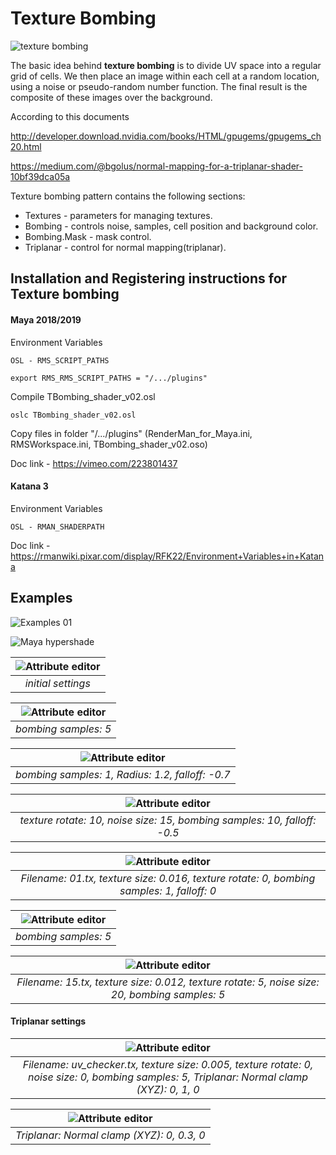 Texture Bombing
===============

![texture bombing](doc/main_resize.jpg)

The basic idea behind **texture bombing** is to divide UV space into a regular grid of cells. 
We then place an image within each cell at a random location, using a noise or pseudo-random number function. 
The final result is the composite of these images over the background.

According to this documents

http://developer.download.nvidia.com/books/HTML/gpugems/gpugems_ch20.html

https://medium.com/@bgolus/normal-mapping-for-a-triplanar-shader-10bf39dca05a


Texture bombing pattern contains the following sections:

* Textures - parameters for managing textures.
* Bombing - сontrols noise, samples, cell position and background color.
* Bombing.Mask - mask control.
* Triplanar - control for normal mapping(triplanar).


Installation and Registering instructions for Texture bombing
-------------------------------------------------------------

#### Maya 2018/2019
Environment Variables

    OSL - RMS_SCRIPT_PATHS

    export RMS_RMS_SCRIPT_PATHS = "/.../plugins"

Сompile TBombing_shader_v02.osl

    oslc TBombing_shader_v02.osl

Copy files in folder "/.../plugins"
(RenderMan_for_Maya.ini, 
RMSWorkspace.ini, 
TBombing_shader_v02.oso)

Doc link - https://vimeo.com/223801437


#### Katana 3
Environment Variables

    OSL - RMAN_SHADERPATH

Doc link  - https://rmanwiki.pixar.com/display/RFK22/Environment+Variables+in+Katana



Examples
--------

![Examples 01](doc/ipr_0001.jpg)

![Maya hypershade](doc/hs.png)

| ![Attribute editor](doc/ss01.png) |
|:--:| 
| *initial settings* |

| ![Attribute editor](doc/ipr_0003.jpg) |
|:--:| 
| *bombing samples: 5* |

| ![Attribute editor](doc/ipr_0004.jpg) |
|:--:| 
| *bombing samples: 1, Radius: 1.2, falloff: -0.7* |

| ![Attribute editor](doc/ipr_0005.jpg) |
|:--:| 
| *texture rotate: 10, noise size: 15, bombing samples: 10, falloff: -0.5* |

| ![Attribute editor](doc/ipr_0006.jpg) |
|:--:| 
| *Filename: 01.tx, texture size: 0.016, texture rotate: 0, bombing samples: 1, falloff: 0* |

| ![Attribute editor](doc/ipr_0007.jpg) |
|:--:| 
| *bombing samples: 5* |

| ![Attribute editor](doc/ipr_0010.jpg) |
|:--:| 
| *Filename: 15.tx, texture size: 0.012, texture rotate: 5, noise size: 20, bombing samples: 5* |


#### Triplanar settings

| ![Attribute editor](doc/ipr_tp_0003.jpg) |
|:--:| 
| *Filename: uv_checker.tx, texture size: 0.005, texture rotate: 0, noise size: 0, bombing samples: 5, Triplanar: Normal clamp (XYZ): 0, 1, 0* |

| ![Attribute editor](doc/ipr_tp_0004.jpg) |
|:--:| 
| *Triplanar: Normal clamp (XYZ): 0, 0.3, 0* |




